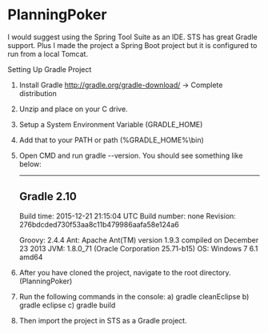 # PlanningPoker

I would suggest using the Spring Tool Suite as an IDE. STS has great Gradle support. 
Plus I made the project a Spring Boot project but it is configured to run from a local Tomcat.

Setting Up Gradle Project

1. Install Gradle http://gradle.org/gradle-download/ -> Complete distribution
2. Unzip and place on your C drive. 
3. Setup a System Environment Variable (GRADLE_HOME)
4. Add that to your PATH or path (%GRADLE_HOME%\bin)
5. Open CMD and run gradle --version. You should see something like below:
	
	------------------------------------------------------------
	Gradle 2.10
	------------------------------------------------------------
	
	Build time:   2015-12-21 21:15:04 UTC
	Build number: none
	Revision:     276bdcded730f53aa8c11b479986aafa58e124a6
	
	Groovy:       2.4.4
	Ant:          Apache Ant(TM) version 1.9.3 compiled on December 23 2013
	JVM:          1.8.0_71 (Oracle Corporation 25.71-b15)
	OS:           Windows 7 6.1 amd64

6. After you have cloned the project, navigate to the root directory. (PlanningPoker)
7. Run the following commands in the console:
	a) gradle cleanEclipse
	b) gradle eclipse
	c) gradle build

8. Then import the project in STS as a Gradle project.
